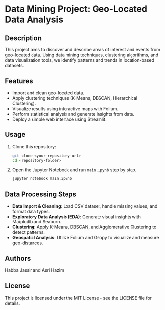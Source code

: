 # Data Mining Project: Geo-Located Data Analysis

## Description

This project aims to discover and describe areas of interest and events from geo-located data. Using data mining techniques, clustering algorithms, and data visualization tools, we identify patterns and trends in location-based datasets.

## Features

- Import and clean geo-located data.
- Apply clustering techniques (K-Means, DBSCAN, Hierarchical Clustering).
- Visualize results using interactive maps with Folium.
- Perform statistical analysis and generate insights from data.
- Deploy a simple web interface using Streamlit.

## Usage

1. Clone this repository:
   ```bash
   git clone <your-repository-url>
   cd <repository-folder>
   ```
2. Open the Jupyter Notebook and run `main.ipynb` step by step.
   ```bash
   jupyter notebook main.ipynb
   ```

## Data Processing Steps

- **Data Import & Cleaning**: Load CSV dataset, handle missing values, and format data types.
- **Exploratory Data Analysis (EDA)**: Generate visual insights with Matplotlib and Seaborn.
- **Clustering**: Apply K-Means, DBSCAN, and Agglomerative Clustering to detect patterns.
- **Geospatial Analysis**: Utilize Folium and Geopy to visualize and measure geo-distances.

## Authors

Habba Jassir and Asri Hazim

## License

This project is licensed under the MIT License - see the LICENSE file for details.
